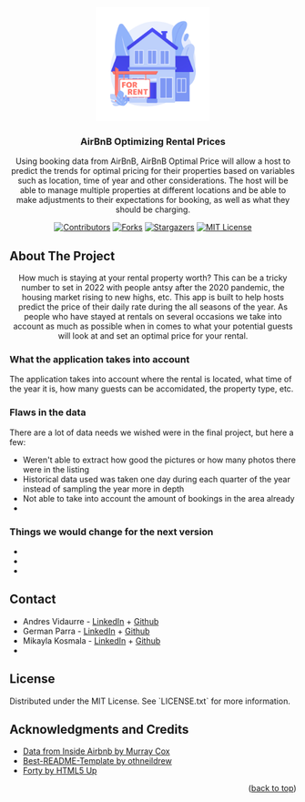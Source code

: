 <div id="top"></div>
<!--
*** Thanks for checking out the Best-README-Template. If you have a suggestion
*** that would make this better, please fork the repo and create a pull request
*** or simply open an issue with the tag "enhancement".
*** Don't forget to give the project a star!
*** Thanks again! Now go create something AMAZING! :D
-->

<!-- PROJECT LOGO -->
<br />
<div align="center">
  <a href="https://github.com/github_username/repo_name">
    <img src="static/rental icon.jpg" alt="Logo" width="200" height="200">
  </a>

<h3 align="center">AirBnB Optimizing Rental Prices</h3>

  <p align="center">
    Using booking data from AirBnB, AirBnB Optimal Price will allow a host to predict the trends for optimal pricing for their properties based on variables such as location, time of year and other considerations. The host will be able to manage multiple properties at different locations and be able to make adjustments to their expectations for booking, as well as what they should be charging.

<!-- PROJECT SHIELDS -->
<!--
*** I'm using markdown "reference style" links for readability.
*** Reference links are enclosed in brackets [ ] instead of parentheses ( ).
*** See the bottom of this document for the declaration of the reference variables
*** for contributors-url, forks-url, etc. This is an optional, concise syntax you may use.
*** https://www.markdownguide.org/basic-syntax/#reference-style-links
-->
[![Contributors][contributors-shield]][contributors-url]
[![Forks][forks-shield]][forks-url]
[![Stargazers][stars-shield]][stars-url]
[![MIT License][license-shield]][license-url]
<!--[![Issues][issues-shield]][issues-url]
[![LinkedIn][linkedin-shield]][linkedin-url]-->
  </p>


<!-- ABOUT THE PROJECT -->
<h2 align="left">About The Project</h2>
<p align="center">
   How much is staying at your rental property worth? This can be a tricky number to set in 2022 with people antsy after the 2020 pandemic, the housing market rising to new highs, etc. This app is built to help hosts predict the price of their daily rate during the all seasons of the year. As people who have stayed at rentals on several occasions we take into account as much as possible when in comes to what your potential guests will look at and set an optimal price for your rental. 
</p>

<h3 align="left">What the application takes into account</h3>
<p align="left">
  The application takes into account where the rental is located, what time of the year it is, how many guests can be accomidated, the property type, etc. 
<!-- [![Product Name Screen Shot][product-screenshot]](https://example.com)-->
</p>

<!-- FLAWS THE PROJECT -->
<h3 align="left">Flaws in the data</h3>
<p align="left">
    There are a lot of data needs we wished were in the final project, but here a few:
<ul>
  <li align="left">Weren't able to extract how good the pictures or how many photos there were in the listing</li>
  <li align="left">Historical data used was taken one day during each quarter of the year instead of sampling the year more in depth</li>
  <li align="left">Not able to take into account the amount of bookings in the area already</li>
  <li align="left"></li>
</ul>
</p>

<!-- NEXT STEPS FOR THE PROJECT -->
<h3 align="left">Things we would change for the next version</h3>
<p align="left">
<ul>
  <li align="left"></li>
  <li align="left"></li>
  <li align="left"></li>
</ul>
</p>

<!-- CONTACT -->
<h2 align="left">Contact</h2>
<p align="left">
<ul>
  <li align="left">Andres Vidaurre - <a href="https://www.linkedin.com/in/andresvidaurre/">LinkedIn</a> + <a href="https://github.com/andresmvidaurre">Github</a></li>
  <li align="left">German Parra - <a href="http://linkedin.com/in/germanparrads">LinkedIn</a> + <a href="https://github.com/GermanParra">Github</a></li>
  <li align="left">Mikayla Kosmala - <a href="https://www.linkedin.com/in/mikayla-kosmala/">LinkedIn</a> + <a href="https://github.com/Mikaykay">Github</a></li>
  <li align="left"></li>
</ul>
</p>

<!-- LICENSE -->
<h2 align="left">License</h2>
<p align="left">
Distributed under the MIT License. See `LICENSE.txt` for more information.
</p>

<!-- ACKNOWLEDGMENTS -->
<h2 align="left">Acknowledgments and Credits</h2>
<ul>
  <li align="left"><a href="http://insideairbnb.com/about.html">Data from Inside Airbnb by Murray Cox</a></li>
  <li align="left"><a href="https://github.com/othneildrew/Best-README-Template">Best-README-Template by othneildrew</a></li>
  <li align="left"><a href="https://html5up.net/">Forty by HTML5 Up</a></li>
</ul>
<p align="right">(<a href="#top">back to top</a>)</p>

<!-- MARKDOWN LINKS & IMAGES -->
<!-- https://www.markdownguide.org/basic-syntax/#reference-style-links -->
[contributors-shield]: https://img.shields.io/github/contributors/Airbnb-Build-Week/Project.svg?style=for-the-badge
[contributors-url]: https://github.com/Airbnb-Build-Week/Project/graphs/contributors
[forks-shield]: https://img.shields.io/github/forks/Airbnb-Build-Week/Project.svg?style=for-the-badge
[forks-url]: https://github.com/Airbnb-Build-Week/Project/network/members
[stars-shield]: https://img.shields.io/github/stars/Airbnb-Build-Week/Project.svg?style=for-the-badge
[stars-url]: https://github.com/Airbnb-Build-Week/Project/stargazers
[license-shield]: https://img.shields.io/github/license/Airbnb-Build-Week/Project.svg?style=for-the-badge
[license-url]: https://github.com/Airbnb-Build-Week/Project/LICENSE.txt
[product-screenshot]: images/screenshot.png
